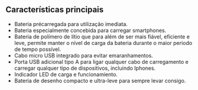 ## Características principais 

* Bateria précarregada para utilização imediata.
* Bateria especialmente concebida para carregar smartphones.
* Bateria de polímero de lítio que para além de ser mais fiável, eficiente e leve, permite manter o nível de carga da bateria durante o maior periodo de tempo possível.
* Cabo micro USB integrado para evitar emaranhamentos.
* Porta USB adicional tipo A para ligar qualquer cabo de carregamento e carregar qualquer tipo de dispositivos, incluindo Iphones.
* Indicador LED de carga e funcionamiento.
* Bateria de desenho compacto e ultra-leve para sempre levar consigo.


